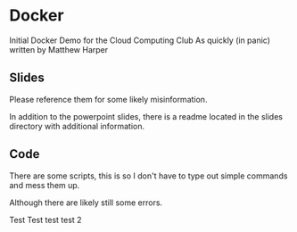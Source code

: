 # Docker
Initial Docker Demo for the Cloud Computing Club
As quickly (in panic) written by Matthew Harper

## Slides
Please reference them for some likely misinformation.

In addition to the powerpoint slides, there is a readme located in the slides directory with additional information.

## Code
There are some scripts, this is so I don't have to type out simple commands and mess them up.

Although there are likely still some errors.

Test Test
test test 2
